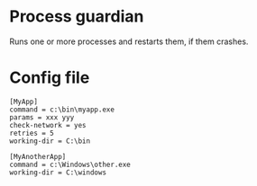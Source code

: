 # Process guardian

Runs one or more processes and restarts them, if them crashes.

# Config file

```
[MyApp]
command = c:\bin\myapp.exe
params = xxx yyy
check-network = yes
retries = 5
working-dir = C:\bin

[MyAnotherApp]
command = c:\Windows\other.exe
working-dir = C:\windows
```
